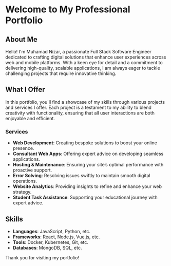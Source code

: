 # Welcome to My Professional Portfolio

## About Me

Hello! I'm Muhamad Nizar, a passionate Full Stack Software Engineer dedicated to crafting digital solutions that enhance user experiences across web and mobile platforms. With a keen eye for detail and a commitment to delivering high-quality, scalable applications, I am always eager to tackle challenging projects that require innovative thinking.

## What I Offer

In this portfolio, you'll find a showcase of my skills through various projects and services I offer. Each project is a testament to my ability to blend creativity with functionality, ensuring that all user interactions are both enjoyable and efficient.

### Services

- **Web Development**: Creating bespoke solutions to boost your online presence.
- **Consultant Web Apps**: Offering expert advice on developing seamless applications.
- **Hosting & Maintenance**: Ensuring your site’s optimal performance with proactive support.
- **Error Solving**: Resolving issues swiftly to maintain smooth digital operations.
- **Website Analytics**: Providing insights to refine and enhance your web strategy.
- **Student Task Assistance**: Supporting your educational journey with expert advice.

## Skills

- **Languages**: JavaScript, Python, etc.
- **Frameworks**: React, Node.js, Vue.js, etc.
- **Tools**: Docker, Kubernetes, Git, etc.
- **Databases**: MongoDB, SQL, etc.

Thank you for visiting my portfolio!
